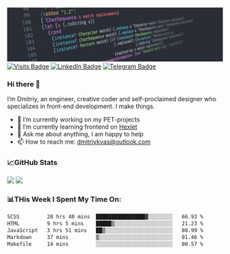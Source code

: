 ![GitHub banner](./assets/github_intro.jfif)
[![Visits Badge](https://badges.pufler.dev/visits/dimidroll450/dimidroll450)](https://github.com/dimidroll450)
[![LinkedIn Badge](https://img.shields.io/badge/-LinkedIn-0e76a8?style=flat-square&logo=Linkedin&logoColor=white)](https://www.linkedin.com/in/dmitry-kvashchauskas/)
[![Telegram Badge](https://img.shields.io/badge/-Telegram-0088cc?style=flat-square&logo=Telegram&logoColor=white)](https://t.me/kvashchauskas)

### Hi there 👋

I’m Dmitriy, an engineer, creative coder and self-proclaimed designer who specializes in front-end development. I make things.

- 🔭 I’m currently working on my PET-projects
- 🌱 I’m currently learning frontend on [Hexlet](https://ru.hexlet.io/u/kvashchauskas)
- 💬 Ask me about anything, I am happy to help
- 📫 How to reach me: dmitriykvas@outlook.com

### 📈GitHub Stats
<p>
  <img height="180em" src="https://github-readme-stats.vercel.app/api/top-langs/?username=dimidroll450&exclude_repo=KNN-Image-Classification&show_icons=true&hide_border=true&layout=compact&langs_count=8" />
  <img height="180em" src="https://github-readme-stats.vercel.app/api?username=dimidroll450&show_icons=true&hide_border=true&&count_private=true&include_all_commits=true" />
</p>

### 📊THis Week I Spent My Time On:
<!--START_SECTION:waka-->
```text
SCSS         28 hrs 40 mins  ████████████████▓░░░░░░░░   66.93 % 
HTML         9 hrs 5 mins    █████▒░░░░░░░░░░░░░░░░░░░   21.23 % 
JavaScript   3 hrs 51 mins   ██▒░░░░░░░░░░░░░░░░░░░░░░   08.99 % 
Markdown     37 mins         ▒░░░░░░░░░░░░░░░░░░░░░░░░   01.46 % 
Makefile     14 mins         ░░░░░░░░░░░░░░░░░░░░░░░░░   00.57 % 
```
<!--END_SECTION:waka-->
